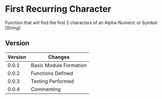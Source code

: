 ﻿# First Recurring Character

Function that will find the first 2 characters of an Alpha-Numeric or Symbol [String]

## Version

| Version | Changes                |
| ------- | ---------------------- |
| 0.0.1 | Basic Module Formation   |
| 0.0.2 | Functions Defined        |
| 0.0.3 | Testing Performed        |
| 0.0.4 | Commenting               |